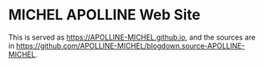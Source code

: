 # MICHEL APOLLINE Web Site

This is served as https://APOLLINE-MICHEL.github.io, and the sources are in https://github.com/APOLLINE-MICHEL/blogdown.source-APOLLINE-MICHEL.
